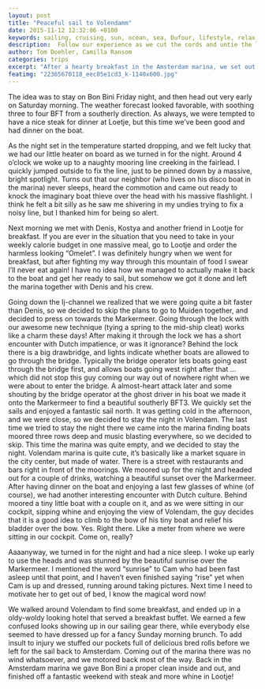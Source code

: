 ```yaml
---
layout: post
title: "Peaceful sail to Volendamm"
date: 2015-11-12 12:32:06 +0100
keywords: sailing, cruising, sun, ocean, sea, Dufour, lifestyle, relax, enjoy
description:  Follow our experience as we cut the cords and untie the lines, leaving behind the buzz of our busy city lives, and immerse ourselves in a life of sailing, anchoring, boating and generally living a happy cruisers life.
author: Tom Doehler, Camilla Ransom
categories: trips
excerpt: "After a hearty breakfast in the Amsterdam marina, we set out for a calm sail to a cute little fishing village in the north of Holland."
featimg: "22365670118_eec05e1cd3_k-1140x600.jpg"
---
```


The idea was to stay on Bon Bini Friday night, and then head out very early on Saturday morning. The weather forecast looked favorable, with soothing three to four BFT from a southerly direction. As always, we were tempted to have a nice steak for dinner at Loetje, but this time we’ve been good and had dinner on the boat.


As the night set in the temperature started dropping, and we felt lucky that we had our little heater on board as we turned in for the night. Around 4 o’clock we woke up to a naughty mooring line creeking in the fairlead. I quickly jumped outside to fix the line, just to be pinned down by a massive, bright spotlight. Turns out that our neighbor (who lives on his disco boat in the marina) never sleeps, heard the commotion and came out ready to knock the imaginary boat thieve over the head with his massive flashlight. I think he felt a bit silly as he saw me shivering in my undies trying to fix a noisy line, but I thanked him for being so alert.

Next morning we met with Denis, Kostya and another friend in Lootje for breakfast. If you are ever in the situation that you need to take in your weekly calorie budget in one massive meal, go to Lootje and order the harmless looking “Omelet”. I was definitely hungry when we went for breakfast, but after fighting my way through this mountain of food I swear I’ll never eat again! I have no idea how we managed to actually make it back to the boat and get her ready to sail, but somehow we got it done and left the marina together with Denis and his crew.

Going down the Ij-channel we realized that we were going quite a bit faster than Denis, so we decided to skip the plans to go to Muiden together, and decided to press on towards the Markermeer. Going through the lock with our awesome new technique (tying a spring to the mid-ship cleat) works like a charm these days! After making it through the lock we has a short encounter with Dutch impatience, or was it ignorance? Behind the lock there is a big drawbridge, and lights indicate whether boats are allowed to go through the bridge. Typically the bridge operator lets boats going east through the bridge first, and allows boats going west right after that … which did not stop this guy coming our way out of nowhere right when we were about to enter the bridge. A almost-heart attack later and some shouting by the bridge operator at the ghost driver in his boat we made it onto the Markermeer to find a beautiful southerly BFT3. We quickly set the sails and enjoyed a fantastic sail north. It was getting cold in the afternoon, and we were close, so we decided to stay the night in Volendam. The last time we tried to stay the night there we came into the marina finding boats moored three rows deep and music blasting everywhere, so we decided to skip. This time the marina was quite empty, and we decided to stay the night. Volendam marina is quite cute, it’s basically like a market square in the city center, but made of water. There is a street with restaurants and bars right in front of the moorings. We moored up for the night and headed out for a couple of drinks, watching a beautiful sunset over the Markermeer. After having dinner on the boat and enjoying a last few glasses of whine (of course), we had another interesting encounter with Dutch culture. Behind moored a tiny little boat with a couple on it, and as we were sitting in our cockpit, sipping whine and enjoying the view of Volendam, the guy decides that it is a good idea to climb to the bow of his tiny boat and relief his bladder over the bow. Yes. Right there. Like a meter from where we were sitting in our cockpit. Come on, really?

Aaaanyway, we turned in for the night and had a nice sleep. I woke up early to use the heads and was stunned by the beautiful sunrise over the Markermeer. I mentioned the word “sunrise” to Cam who had been fast asleep until that point, and I haven’t even finished saying “rise” yet when Cam is up and dressed, running around taking pictures. Next time I need to motivate her to get out of bed, I know the magical word now!

We walked around Volendam to find some breakfast, and ended up in a oldy-woldy looking hotel that served a breakfast buffet. We earned a few confused looks showing up in our sailing gear there, while everybody else seemed to have dressed up for a fancy Sunday morning brunch. To add insult to injury we stuffed our pockets full of delicious bred rolls before we left for the sail back to Amsterdam. Coming out of the marina there was no wind whatsoever, and we motored back most of the way. Back in the Amsterdam marina we gave Bon Bini a proper clean inside and out, and finished off a fantastic weekend with steak and more whine in Lootje!

